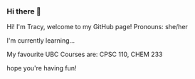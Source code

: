 ### Hi there 👋

<!--
**tracy-l-a/tracy-l-a** is a ✨ _special_ ✨ repository because its `README.md` (this file) appears on your GitHub profile.

Here are some ideas to get you started:

- 🔭 I’m currently working on ...
- 🌱 I’m currently learning ...
- 👯 I’m looking to collaborate on ...
- 🤔 I’m looking for help with ...
- 💬 Ask me about ...
- 📫 How to reach me: ...
- 😄 Pronouns: ...
- ⚡ Fun fact: ...
-->

Hi! I'm Tracy, welcome to my GitHub page!
Pronouns: she/her

I'm currently learning...

My favourite UBC Courses are: CPSC 110, CHEM 233

hope you're having fun!

